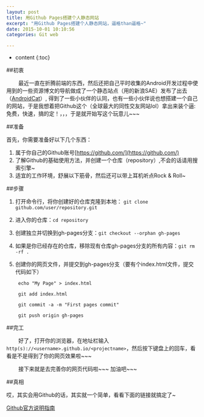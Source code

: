 ```yaml
---
layout: post
title: 用Github Pages搭建个人静态网站
excerpt: "用Github Pages搭建个人静态网站，逼格than逼格~"
date: 2015-10-01 10:10:56
categories: Git web

---
```



* content
{:toc}




##初衷

&nbsp;&nbsp;&nbsp;&nbsp;&nbsp;&nbsp;&nbsp; 
最近一直在折腾前端的东西，然后还把自己平时收集的Android开发过程中使用到的一些资源博文的导航做成了一个静态站点（用的新浪SAE）发布了出去（[AndroidCat](http://www.androidcat.com/)）, 得到了一些小伙伴的认同，也有一些小伙伴说也想搭建一个自己的网站，于是我想着把Github这个（全球最大的同性交友网站lol）拿出来装个逼:免费，快速，搞的定！，，，于是就开始写这个玩意儿~~~


##准备


首先，你需要准备好以下几个东西：

1. 属于你自己的Github账号[https://github.com/](https://github.com/)
2. 了解Github的基础使用方法，并创建一个仓库（repository）,不会的话请用搜索引擎~
3. 适宜的工作环境，舒展以下筋骨，然后还可以带上耳机听点Rock & Roll~


##步骤

1. 打开命令行，将你创建好的仓库克隆到本地： `git clone github.com/user/repository.git`
2. 进入你的仓库：`cd repository`
3. 创建独立并切换到gh-pages分支：`git checkout --orphan gh-pages`
4. 如果是你已经存在的仓库，移除现有仓库gh-pages分支的所有内容：`git rm -rf .`
5. 创建你的网页文件，并提交到gh-pages分支（要有个index.html文件，提交代码如下）


		echo "My Page" > index.html

		git add index.html

		git commit -a -m "First pages commit"

		git push origin gh-pages



##完工

&nbsp;&nbsp;&nbsp;&nbsp;&nbsp;&nbsp;&nbsp; 
好了，打开你的浏览器，在地址栏输入`http(s)://<username>.github.io/<projectname>`，然后按下键盘上的回车，看看是不是得到了你的网页效果啦~~~

&nbsp;&nbsp;&nbsp;&nbsp;&nbsp;&nbsp;&nbsp; 
接下来就是去完善你的网页代码啦~~~ 加油吧~~~

##真相

哎，其实会用Github的话，其实就一个简单，看看下面的链接就搞定了~

[Github官方说明指南](https://help.github.com/articles/creating-project-pages-manually/)

